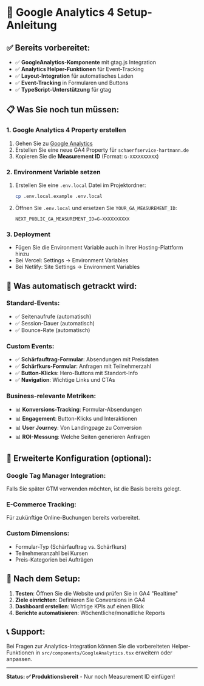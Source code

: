 # 🚀 Google Analytics 4 Setup-Anleitung

## ✅ Bereits vorbereitet:

- ✅ **GoogleAnalytics-Komponente** mit gtag.js Integration
- ✅ **Analytics Helper-Funktionen** für Event-Tracking
- ✅ **Layout-Integration** für automatisches Laden
- ✅ **Event-Tracking** in Formularen und Buttons
- ✅ **TypeScript-Unterstützung** für gtag

## 📋 Was Sie noch tun müssen:

### 1. **Google Analytics 4 Property erstellen**
1. Gehen Sie zu [Google Analytics](https://analytics.google.com/)
2. Erstellen Sie eine neue GA4 Property für `schaerfservice-hartmann.de`
3. Kopieren Sie die **Measurement ID** (Format: `G-XXXXXXXXXX`)

### 2. **Environment Variable setzen**
1. Erstellen Sie eine `.env.local` Datei im Projektordner:
   ```bash
   cp .env.local.example .env.local
   ```

2. Öffnen Sie `.env.local` und ersetzen Sie `YOUR_GA_MEASUREMENT_ID`:
   ```env
   NEXT_PUBLIC_GA_MEASUREMENT_ID=G-XXXXXXXXXX
   ```

### 3. **Deployment**
- Fügen Sie die Environment Variable auch in Ihrer Hosting-Plattform hinzu
- Bei Vercel: Settings → Environment Variables
- Bei Netlify: Site Settings → Environment Variables

## 🎯 Was automatisch getrackt wird:

### **Standard-Events:**
- ✅ Seitenaufrufe (automatisch)
- ✅ Session-Dauer (automatisch)
- ✅ Bounce-Rate (automatisch)

### **Custom Events:**
- ✅ **Schärfauftrag-Formular**: Absendungen mit Preisdaten
- ✅ **Schärfkurs-Formular**: Anfragen mit Teilnehmerzahl
- ✅ **Button-Klicks**: Hero-Buttons mit Standort-Info
- ✅ **Navigation**: Wichtige Links und CTAs

### **Business-relevante Metriken:**
- 📊 **Konversions-Tracking**: Formular-Absendungen
- 📊 **Engagement**: Button-Klicks und Interaktionen  
- 📊 **User Journey**: Von Landingpage zu Conversion
- 📊 **ROI-Messung**: Welche Seiten generieren Anfragen

## 🔧 Erweiterte Konfiguration (optional):

### **Google Tag Manager Integration:**
Falls Sie später GTM verwenden möchten, ist die Basis bereits gelegt.

### **E-Commerce Tracking:**
Für zukünftige Online-Buchungen bereits vorbereitet.

### **Custom Dimensions:**
- Formular-Typ (Schärfauftrag vs. Schärfkurs)
- Teilnehmeranzahl bei Kursen
- Preis-Kategorien bei Aufträgen

## 🚀 Nach dem Setup:

1. **Testen**: Öffnen Sie die Website und prüfen Sie in GA4 "Realtime"
2. **Ziele einrichten**: Definieren Sie Conversions in GA4
3. **Dashboard erstellen**: Wichtige KPIs auf einen Blick
4. **Berichte automatisieren**: Wöchentliche/monatliche Reports

## 📞 Support:

Bei Fragen zur Analytics-Integration können Sie die vorbereiteten Helper-Funktionen in `src/components/GoogleAnalytics.tsx` erweitern oder anpassen.

---

**Status: ✅ Produktionsbereit** - Nur noch Measurement ID einfügen!
